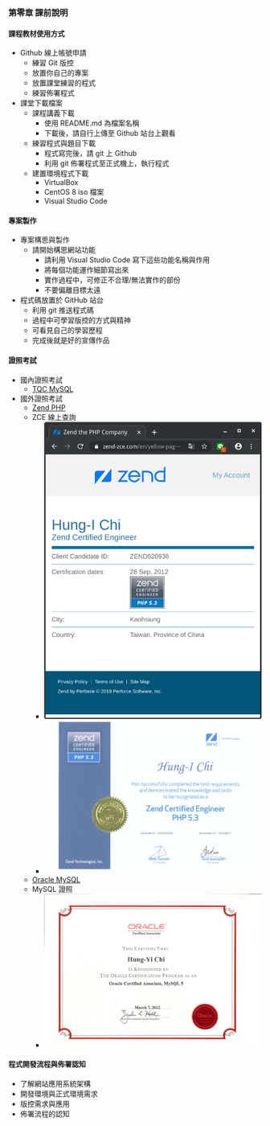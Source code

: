 ### 第零章 課前說明
#### 課程教材使用方式
+ Github 線上帳號申請
  + 練習 Git 版控
  + 放置你自己的專案
  + 放置課堂練習的程式
  + 練習佈署程式
+ 課堂下載檔案
  + 課程講義下載
    + 使用 README.md 為檔案名稱
    + 下載後，請自行上傳至 Github 站台上觀看
  + 練習程式與題目下載
    + 程式寫完後，請 git 上 Github
    + 利用 git 佈署程式至正式機上，執行程式
  + 建置環境程式下載
    + VirtualBox
    + CentOS 8 iso 檔案
    + Visual Studio Code
  
#### 專案製作
+ 專案構思與製作
  + 請開始構思網站功能
    + 請利用 Visual Studio Code 寫下這些功能名稱與作用
    + 將每個功能運作細節寫出來
    + 實作過程中，可修正不合理/無法實作的部份
    + 不要偏離目標太遠
+ 程式碼放置於 GitHub 站台
  + 利用 git 推送程式碼
  + 過程中可學習版控的方式與精神
  + 可看見自己的學習歷程
  + 完成後就是好的宣傳作品
  
#### 證照考試
+ 國內證照考試
  + [TQC MySQL](https://www.tqc.org.tw/TQCNet/CertificateDetail.aspx?CODE=hzuv6/UBs2Q=)
+ 國外證照考試
  + [Zend PHP](https://www.zend.com/training/php-certification-exam)
  + ZCE 線上查詢
    + ![ZCE 線上查詢](img/p1.png "PHP 5.3 ZCE 查詢")
    + ![ZCE 證照](img/ZCE_Php53.jpg "ZCE 證照")
  + [Oracle MySQL](https://education.oracle.com/mysql/mysql-database-administration/product_159)
  + MySQL 證照
    + ![MySQL 證照](img/MySQL5_OCA.jpg "MySQL 5 證照")
#### 程式開發流程與佈署認知
+ 了解網站應用系統架構
+ 開發環境與正式環境需求
+ 版控需求與應用
+ 佈署流程的認知